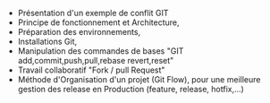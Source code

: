 - Présentation d'un exemple de conflit GIT
- Principe de fonctionnement et Architecture,
- Préparation des environnements,
- Installations Git,
- Manipulation des commandes de bases "GIT add,commit,push,pull,rebase revert,reset"
- Travail collaboratif  "Fork / pull Request"
- Méthode d'Organisation d'un projet (Git Flow), pour une meilleure gestion des release en Production (feature, release, hotfix,...)
